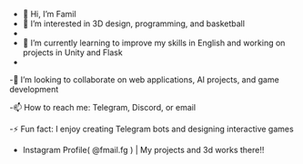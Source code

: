 - 👋 Hi, I’m Famil
- 👀 I’m interested in 3D design, programming, and basketball
- 
- 🌱 I’m currently learning to improve my skills in English and working on projects in Unity and Flask
- 
-💞️ I’m looking to collaborate on web applications, AI projects, and game development

-📫 How to reach me: Telegram, Discord, or email

-⚡ Fun fact: I enjoy creating Telegram bots and designing interactive games

- Instagram Profile( @fmail.fg ) | My projects and 3d works there!!

